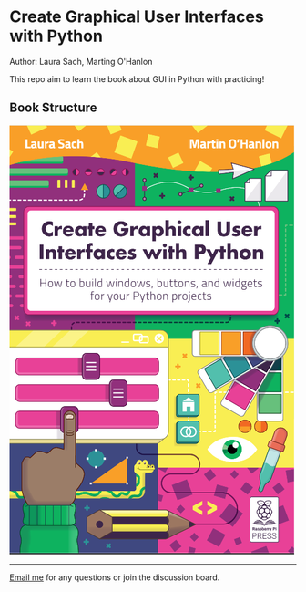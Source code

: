 # Create Graphical User Interfaces with Python

Author: Laura Sach, Marting O'Hanlon

This repo aim to learn the book about GUI in Python with practicing!

## Book Structure

![book_content](img\book_cover.png)

---

[Email me](mailto:xiaoqizhao@outlook.com) for any questions or join the discussion board.